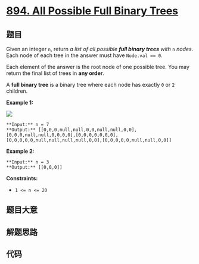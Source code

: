 # [894. All Possible Full Binary Trees](https://leetcode.com/problems/all-possible-full-binary-trees)

## 题目

Given an integer `n`, return _a list of all possible **full binary trees**
with_ `n` _nodes_. Each node of each tree in the answer must have `Node.val ==
0`.

Each element of the answer is the root node of one possible tree. You may
return the final list of trees in **any order**.

A **full binary tree** is a binary tree where each node has exactly `0` or `2`
children.



**Example 1:**

![](https://s3-lc-upload.s3.amazonaws.com/uploads/2018/08/22/fivetrees.png)

    
    
    **Input:** n = 7
    **Output:** [[0,0,0,null,null,0,0,null,null,0,0],[0,0,0,null,null,0,0,0,0],[0,0,0,0,0,0,0],[0,0,0,0,0,null,null,null,null,0,0],[0,0,0,0,0,null,null,0,0]]
    

**Example 2:**

    
    
    **Input:** n = 3
    **Output:** [[0,0,0]]
    



**Constraints:**

  * `1 <= n <= 20`


## 题目大意

## 解题思路

## 代码

```javascript

```
